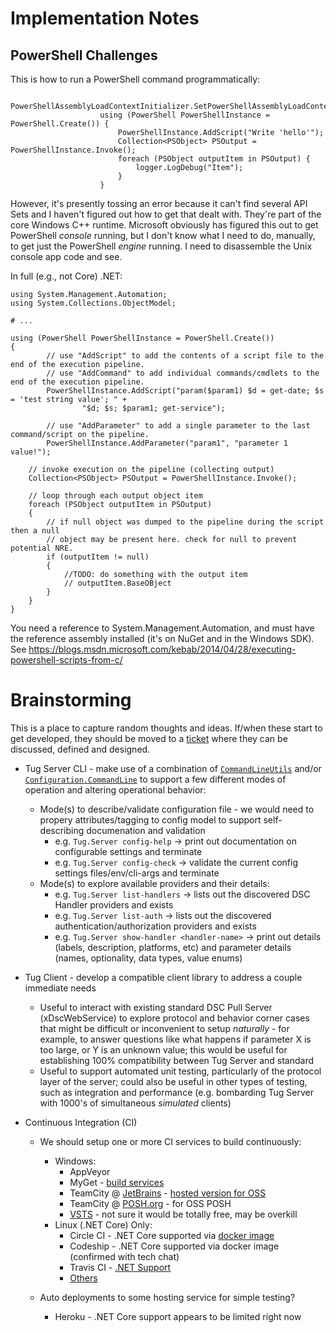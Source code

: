 # Implementation Notes

## PowerShell Challenges

This is how to run a PowerShell command programmatically:

```
                    PowerShellAssemblyLoadContextInitializer.SetPowerShellAssemblyLoadContext(AppContext.BaseDirectory);
                    using (PowerShell PowerShellInstance = PowerShell.Create()) {
                        PowerShellInstance.AddScript("Write 'hello'");
                        Collection<PSObject> PSOutput = PowerShellInstance.Invoke();
                        foreach (PSObject outputItem in PSOutput) {
                            logger.LogDebug("Item");
                        }
                    }
```

However, it's presently tossing an error because it can't find several API Sets and I haven't
figured out how to get that dealt with. They're part of the core Windows C++ runtime. Microsoft
obviously has figured this out to get PowerShell _console_ running, but I don't know what I need
to do, manually, to get just the PowerShell _engine_ running. I need to disassemble the Unix
console app code and see.

In full (e.g., not Core) .NET:

```
using System.Management.Automation;
using System.Collections.ObjectModel;

# ...

using (PowerShell PowerShellInstance = PowerShell.Create())
{
        // use "AddScript" to add the contents of a script file to the end of the execution pipeline.
        // use "AddCommand" to add individual commands/cmdlets to the end of the execution pipeline.
        PowerShellInstance.AddScript("param($param1) $d = get-date; $s = 'test string value'; " +
                "$d; $s; $param1; get-service");

        // use "AddParameter" to add a single parameter to the last command/script on the pipeline.
        PowerShellInstance.AddParameter("param1", "parameter 1 value!");  

    // invoke execution on the pipeline (collecting output)
    Collection<PSObject> PSOutput = PowerShellInstance.Invoke();

    // loop through each output object item
    foreach (PSObject outputItem in PSOutput)
    {
        // if null object was dumped to the pipeline during the script then a null
        // object may be present here. check for null to prevent potential NRE.
        if (outputItem != null)
        {
            //TODO: do something with the output item 
            // outputItem.BaseOBject
        }
    }
}
```

You need a reference to System.Management.Automation, and must have the reference assembly installed (it's on NuGet and in the Windows SDK). See https://blogs.msdn.microsoft.com/kebab/2014/04/28/executing-powershell-scripts-from-c/

# Brainstorming

This is a place to capture random thoughts and ideas.  If/when these start to get developed,
they should be moved to a [ticket](https://github.com/PowerShellOrg/tug/issues) where they
can be discussed, defined and designed.

* Tug Server CLI - make use of a combination of
  [`CommandLineUtils`](https://www.nuget.org/packages/Microsoft.Extensions.CommandLineUtils/)
  and/or [`Configuration.CommandLine`](https://www.nuget.org/packages/Microsoft.Extensions.Configuration.CommandLine/)
  to support a few different modes of operation and altering operational behavior:
  * Mode(s) to describe/validate configuration file - we would need to propery attributes/tagging
    to config model to support self-describing documenation and validation
    * e.g. `Tug.Server config-help` -> print out documentation on configurable settings and
      terminate
    * e.g. `Tug.Server config-check` -> validate the current config settings files/env/cli-args and
      terminate
  * Mode(s) to explore available providers and their details:
    * e.g. `Tug.Server list-handlers` -> lists out the discovered DSC Handler providers and exists
    * e.g. `Tug.Server list-auth` -> lists out the discovered authentication/authorization
    providers and exists
    * e.g. `Tug.Server show-handler <handler-name>` -> print out details (labels, description,
      platforms, etc) and parameter details (names, optionality, data types, value enums)

* Tug Client - develop a compatible client library to address a couple immediate needs
  * Useful to interact with existing standard DSC Pull Server (xDscWebService) to explore protocol
    and behavior corner cases that might be difficult or inconvenient to setup *naturally* - for
    example, to answer questions like what happens if parameter X is too large, or Y is an unknown
    value; this would be useful for establishing 100% compatibility between Tug Server and standard
  * Useful to support automated unit testing, particularly of the protocol layer of the server;
    could also be useful in other types of testing, such as integration and performance (e.g.
    bombarding Tug Server with 1000's of simultaneous *simulated* clients)

* Continuous Integration (CI)
  * We should setup one or more CI services to build continuously:
    * Windows:
      * AppVeyor
      * MyGet - [build services](http://docs.myget.org/docs/reference/build-services)
      * TeamCity @ [JetBrains](https://teamcity.jetbrains.com/) - [hosted version for OSS](https://blog.jetbrains.com/teamcity/2016/10/hosted-teamcity-for-open-source-a-new-home/)
      * TeamCity @ [POSH.org](https://powershell.org/build-server/) - for OSS POSH
      * [VSTS](https://www.visualstudio.com/team-services/continuous-integration/) - not sure it would be totally free, may be overkill
    * Linux (.NET Core) Only:
      * Circle CI - .NET Core supported via [docker image](https://discuss.circleci.com/t/net-projects/307/6)
      * Codeship - .NET Core supported via docker image (confirmed with tech chat)  
      * Travis CI - [.NET Support](https://docs.travis-ci.com/user/languages/csharp/)
      * [Others](https://github.com/ligurio/Continuous-Integration-services/blob/master/continuous-integration-services-list.md)
  
  * Auto deployments to some hosting service for simple testing?
    * Heroku - .NET Core support appears to be limited right now
